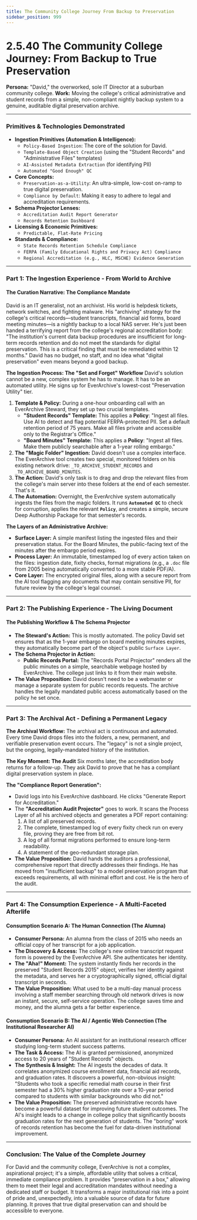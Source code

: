 ```yaml
---
title: The Community College Journey From Backup to Preservation
sidebar_position: 999
---
```


# 2.5.40 The Community College Journey: From Backup to True Preservation

**Persona:** "David," the overworked, sole IT Director at a suburban community college.
**Work:** Moving the college's critical administrative and student records from a simple, non-compliant nightly backup system to a genuine, auditable digital preservation archive.

---

### **Primitives & Technologies Demonstrated**

*   **Ingestion Primitives (Automation & Intelligence):**
    *   `Policy-Based Ingestion`: The core of the solution for David.
    *   `Template-Based Object Creation` (using the "Student Records" and "Administrative Files" templates)
    *   `AI-Assisted Metadata Extraction` (for identifying PII)
    *   `Automated "Good Enough" QC`
*   **Core Concepts:**
    *   `Preservation-as-a-Utility`: An ultra-simple, low-cost on-ramp to true digital preservation.
    *   `Compliance by Default`: Making it easy to adhere to legal and accreditation requirements.
*   **Schema Projector Lenses:**
    *   `Accreditation Audit Report Generator`
    *   `Records Retention Dashboard`
*   **Licensing & Economic Primitives:**
    *   `Predictable, Flat-Rate Pricing`
*   **Standards & Compliance:**
    *   `State Records Retention Schedule Compliance`
    *   `FERPA (Family Educational Rights and Privacy Act) Compliance`
    *   `Regional Accreditation (e.g., HLC, MSCHE) Evidence Generation`

---

### **Part 1: The Ingestion Experience - From World to Archive**

#### **The Curation Narrative: The Compliance Mandate**
David is an IT generalist, not an archivist. His world is helpdesk tickets, network switches, and fighting malware. His "archiving" strategy for the college's critical records—student transcripts, financial aid forms, board meeting minutes—is a nightly backup to a local NAS server. He's just been handed a terrifying report from the college's regional accreditation body: "The institution's current data backup procedures are insufficient for long-term records retention and do not meet the standards for digital preservation. This is a critical finding that must be remediated within 12 months." David has no budget, no staff, and no idea what "digital preservation" even means beyond a good backup.

**The Ingestion Process: The "Set and Forget" Workflow**
David's solution cannot be a new, complex system he has to manage. It has to be an automated utility. He signs up for EverArchive's lowest-cost "Preservation Utility" tier.

1.  **Template & Policy:** During a one-hour onboarding call with an EverArchive Steward, they set up two crucial templates.
    *   **"Student Records" Template:** This applies a **Policy**: "Ingest all files. Use AI to detect and flag potential FERPA-protected PII. Set a default retention period of 75 years. Make all files private and accessible only to the Registrar's Office."
    *   **"Board Minutes" Template:** This applies a **Policy**: "Ingest all files. Make them publicly searchable after a 1-year rolling embargo."
2.  **The "Magic Folder" Ingestion:** David doesn't use a complex interface. The EverArchive tool creates two special, monitored folders on his existing network drive: `_TO_ARCHIVE_STUDENT_RECORDS` and `_TO_ARCHIVE_BOARD_MINUTES`.
3.  **The Action:** David's only task is to drag and drop the relevant files from the college's main server into these folders at the end of each semester. That's it.
4.  **The Automation:** Overnight, the EverArchive system automatically ingests the files from the magic folders. It runs **`Automated QC`** to check for corruption, applies the relevant **`Policy`**, and creates a simple, secure Deep Authorship Package for that semester's records.

**The Layers of an Administrative Archive:**
*   **Surface Layer:** A simple manifest listing the ingested files and their preservation status. For the Board Minutes, the public-facing text of the minutes after the embargo period expires.
*   **Process Layer:** An immutable, timestamped log of every action taken on the files: ingestion date, fixity checks, format migrations (e.g., a `.doc` file from 2005 being automatically converted to a more stable PDF/A).
*   **Core Layer:** The encrypted original files, along with a secure report from the AI tool flagging any documents that may contain sensitive PII, for future review by the college's legal counsel.

---

### **Part 2: The Publishing Experience - The Living Document**

#### **The Publishing Workflow & The Schema Projector**
*   **The Steward's Action:** This is mostly automated. The policy David set ensures that as the 1-year embargo on board meeting minutes expires, they automatically become part of the object's public `Surface Layer`.
*   **The Schema Projector in Action:**
    *   **Public Records Portal:** The "Records Portal Projector" renders all the public minutes on a simple, searchable webpage hosted by EverArchive. The college just links to it from their main website.
*   **The Value Proposition:** David doesn't need to be a webmaster or manage a separate system for public records requests. The archive handles the legally mandated public access automatically based on the policy he set once.

---

### **Part 3: The Archival Act - Defining a Permanent Legacy**

**The Archival Workflow:**
The archival act is continuous and automated. Every time David drops files into the folders, a new, permanent, and verifiable preservation event occurs. The "legacy" is not a single project, but the ongoing, legally-mandated history of the institution.

**The Key Moment: The Audit**
Six months later, the accreditation body returns for a follow-up. They ask David to prove that he has a compliant digital preservation system in place.

**The "Compliance Report Generation":**
*   David logs into his EverArchive dashboard. He clicks "Generate Report for Accreditation."
*   The **"Accreditation Audit Projector"** goes to work. It scans the Process Layer of all his archived objects and generates a PDF report containing:
    1.  A list of all preserved records.
    2.  The complete, timestamped log of every fixity check run on every file, proving they are free from bit rot.
    3.  A log of all format migrations performed to ensure long-term readability.
    4.  A statement of the geo-redundant storage plan.
*   **The Value Proposition:** David hands the auditors a professional, comprehensive report that directly addresses their findings. He has moved from "insufficient backup" to a model preservation program that exceeds requirements, all with minimal effort and cost. He is the hero of the audit.

---

### **Part 4: The Consumption Experience - A Multi-Faceted Afterlife**

#### **Consumption Scenario A: The Human Connection (The Alumna)**
*   **Consumer Persona:** An alumna from the class of 2015 who needs an official copy of her transcript for a job application.
*   **The Discovery & Access:** The college's new online transcript request form is powered by the EverArchive API. She authenticates her identity.
*   **The "Aha!" Moment:** The system instantly finds her records in the preserved "Student Records 2015" object, verifies her identity against the metadata, and serves her a cryptographically signed, official digital transcript in seconds.
*   **The Value Proposition:** What used to be a multi-day manual process involving a staff member searching through old network drives is now an instant, secure, self-service operation. The college saves time and money, and the alumna gets a far better experience.

#### **Consumption Scenario B: The AI / Agentic Web Connection (The Institutional Researcher AI)**
*   **Consumer Persona:** An AI assistant for an institutional research officer studying long-term student success patterns.
*   **The Task & Access:** The AI is granted permissioned, anonymized access to 20 years of "Student Records" objects.
*   **The Synthesis & Insight:** The AI ingests the decades of data. It correlates anonymized course enrollment data, financial aid records, and graduation rates. It discovers a powerful, non-obvious insight: "Students who took a specific remedial math course in their first semester had a 30% higher graduation rate over a 10-year period compared to students with similar backgrounds who did not."
*   **The Value Proposition:** The preserved administrative records have become a powerful dataset for improving future student outcomes. The AI's insight leads to a change in college policy that significantly boosts graduation rates for the next generation of students. The "boring" work of records retention has become the fuel for data-driven institutional improvement.

---

### **Conclusion: The Value of the Complete Journey**
For David and the community college, EverArchive is not a complex, aspirational project; it's a simple, affordable utility that solves a critical, immediate compliance problem. It provides "preservation in a box," allowing them to meet their legal and accreditation mandates without needing a dedicated staff or budget. It transforms a major institutional risk into a point of pride and, unexpectedly, into a valuable source of data for future planning. It proves that true digital preservation can and should be accessible to everyone.